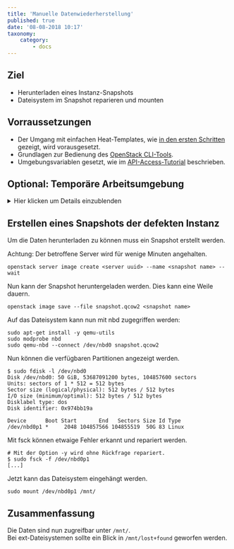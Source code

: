 ```yaml
---
title: 'Manuelle Datenwiederherstellung'
published: true
date: '08-08-2018 10:17'
taxonomy:
    category:
        - docs
---
```


## Ziel

* Herunterladen eines Instanz-Snapshots
* Dateisystem im Snapshot reparieren und mounten

## Vorraussetzungen

* Der Umgang mit einfachen Heat-Templates, wie [in den ersten Schritten](../../02.Tutorials/01.firststeps/docs.en.md) gezeigt, wird vorausgesetzt.
* Grundlagen zur Bedienung des [OpenStack CLI-Tools](../../03.Howtos/02.openstack-cli/docs.de.md).
* Umgebungsvariablen gesetzt, wie im [API-Access-Tutorial](../../02.Tutorials/02.api-access/docs.en.md) beschrieben.

## Optional: Temporäre Arbeitsumgebung

<details/>
<summary>Hier klicken um Details einzublenden</summary>

### Temporäre Arbeitsumgebung

Für dieses Tutorial benötigen wir eine *Linux-Umgebung* mit OpenStack Client. Sollte diese noch nicht vorhanden sein, kann sie mit folgenden Kommandos erstellt werden:

```shell
wget https://raw.githubusercontent.com/syseleven/heat-examples/master/kickstart/kickstart.yaml
...
openstack stack create -t kickstart.yaml --parameter key_name=<ssh key name> <stack name> --wait
...
```

Nun müssen wir uns zur erstellten Instanz verbinden.

```shell
ssh syseleven@<server-ip>
```

Alle folgenden Kommandos werden hier ausgeführt.

Wir benötigen auch die OpenStack Zugangsdaten (openrc-Datei).
Diese kann [hier](https://dashboard.cloud.syseleven.net/horizon/project/access_and_security/api_access/openrc/) heruntergeladen werden.

```shell
source openrc
```

</details>

## Erstellen eines Snapshots der defekten Instanz

Um die Daten herunterladen zu können muss ein Snapshot erstellt werden.

Achtung: Der betroffene Server wird für wenige Minuten angehalten.

```shell
openstack server image create <server uuid> --name <snapshot name> --wait
```

Nun kann der Snapshot heruntergeladen werden. Dies kann eine Weile dauern.

```shell
openstack image save --file snapshot.qcow2 <snapshot name>
```

Auf das Dateisystem kann nun mit nbd zugegriffen werden:

```shell
sudo apt-get install -y qemu-utils
sudo modprobe nbd
sudo qemu-nbd --connect /dev/nbd0 snapshot.qcow2
```

Nun können die verfügbaren Partitionen angezeigt werden.

```shell
$ sudo fdisk -l /dev/nbd0
Disk /dev/nbd0: 50 GiB, 53687091200 bytes, 104857600 sectors
Units: sectors of 1 * 512 = 512 bytes
Sector size (logical/physical): 512 bytes / 512 bytes
I/O size (minimum/optimal): 512 bytes / 512 bytes
Disklabel type: dos
Disk identifier: 0x974bb19a

Device      Boot Start       End   Sectors Size Id Type
/dev/nbd0p1 *     2048 104857566 104855519  50G 83 Linux
```

Mit fsck können etwaige Fehler erkannt und repariert werden.

```shell
# Mit der Option -y wird ohne Rückfrage repariert.
$ sudo fsck -f /dev/nbd0p1
[...]
```

Jetzt kann das Dateisystem eingehängt werden.

```shell
sudo mount /dev/nbd0p1 /mnt/
```

## Zusammenfassung

Die Daten sind nun zugreifbar unter `/mnt/`.  
Bei ext-Dateisystemen sollte ein Blick in `/mnt/lost+found` geworfen werden.
